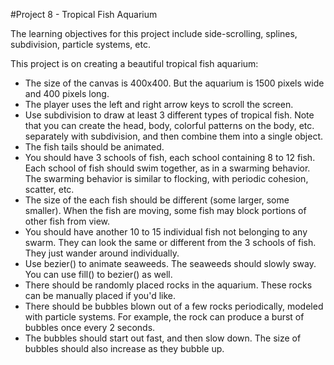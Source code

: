 #Project 8 - Tropical Fish Aquarium

The learning objectives for this project include side-scrolling, splines, subdivision, particle systems, etc.

This project is on creating a beautiful tropical fish aquarium:

- The size of the canvas is 400x400. But the aquarium is 1500 pixels wide and 400 pixels long.
- The player uses the left and right arrow keys to scroll the screen.
- Use subdivision to draw at least 3 different types of tropical fish. Note that you can create the head, body, colorful patterns on the body, etc. separately with subdivision, and then combine them into a single object.
- The fish tails should be animated.
- You should have 3 schools of fish, each school containing 8 to 12 fish. Each school of fish should swim together, as in a swarming behavior. The swarming behavior is similar to flocking, with periodic cohesion, scatter, etc.
- The size of the each fish should be different (some larger, some smaller). When the fish are moving, some fish may block portions of other fish from view.
- You should have another 10 to 15 individual fish not belonging to any swarm. They can look the same or different from the 3 schools of fish. They just wander around individually.
- Use bezier() to animate seaweeds. The seaweeds should slowly sway. You can use fill() to bezier() as well.
- There should be randomly placed rocks in the aquarium. These rocks can be manually placed if you'd like.
- There should be bubbles blown out of a few rocks periodically, modeled with particle systems. For example, the rock can produce a burst of bubbles once every 2 seconds. 
- The bubbles should start out fast, and then slow down. The size of bubbles should also increase as they bubble up.
